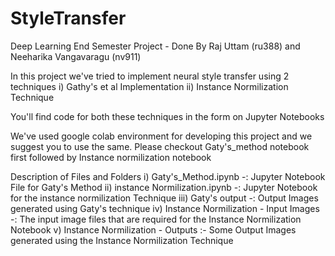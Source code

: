 # StyleTransfer
Deep Learning End Semester Project - Done By Raj Uttam (ru388) and Neeharika Vangavaragu (nv911)

In this project we've tried to implement neural style transfer using 2 techniques
  i) Gathy's et al Implementation
  ii) Instance Normilization Technique

You'll find code for both these techniques in the form on Jupyter Notebooks

We've used google colab environment for developing this project and we suggest you to use the same. 
Please checkout Gaty's_method notebook first followed by Instance normilization notebook

Description of Files and Folders
  i) Gaty's_Method.ipynb -: Jupyter Notebook File for Gaty's Method
  ii) instance Normilization.ipynb -: Jupyter Notebook for the instance normilization Technique
  iii) Gaty's output -: Output Images generated using Gaty's technique
  iv) Instance Normilization - Input Images -: The input image files that are required for the Instance Normilization Notebook
  v) Instance Normilization - Outputs :- Some Output Images generated using the Instance Normilization Technique
  
